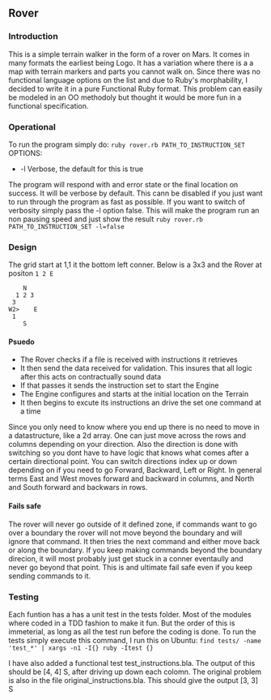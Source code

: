 
## Rover

### Introduction
This is a simple terrain walker in the form of a rover on Mars. It comes in many formats the earliest being Logo.
It has a variation where there is a a map with terrain markers and parts you cannot walk on.
Since there was no functional language options on the list and due to Ruby's morphability,
I decided to write it in a pure Functional Ruby format.
This problem can easily be modeled in an OO methodoly but thought it would be more fun in a functional specification.

### Operational
To run the program simply do:
`ruby rover.rb PATH_TO_INSTRUCTION_SET`
OPTIONS: 
 - -l       Verbose, the default for this is true

The program will respond with and error state or the final location on success. It will be verbose by default. 
This cann be disabled if you just want to run through the program as fast as possible.
If you want to switch of verbosity simply pass the -l option false. This will make the program run an non pausing speed and just show the result
`ruby rover.rb PATH_TO_INSTRUCTION_SET -l=false`

### Design
The grid start at 1,1 it the bottom left conner. Below is a 3x3 and the Rover at positon `1 2 E`
```
    N
  1 2 3 
 3
W2>    E
 1
    S
```

#### Psuedo
 - The Rover checks if a file is received with instructions it retrieves
 - It then send the data received for validation. This insures that all logic after this acts on contractually sound data
 - If that passes it sends the instruction set to start the Engine
 - The Engine configures and starts at the initial location on the Terrain
 - It then begins to excute its instructions an drive the set one command at a time

Since you only need to know where you end up there is no need to move in a datastructure, like a 2d array. One can just move across the rows and columns
depending on your direction.
Also the direction is done with switching so you dont have to have logic that knows what comes after a certain directional point. You can switch directions
index up or down depending on if you need to go Forward, Backward, Left or Right.
In general terms East and West moves forward and backward in columns, and North and South forward and backwars in rows.

#### Fails safe
The rover will never go outside of it defined zone, if commands want to go over a boundary the rover will not move beyond the boundary and will ignore that command.
It then tries the next command and either move back or along the boundary. If you keep making commands beyond the boundary direcion,
it will most probably just get stuck in a conner eventaully and never go beyond that point. 
This is and ultimate fail safe even if you keep sending commands to it.

### Testing
Each funtion has a has a unit test in the tests folder.
Most of the modules where coded in a TDD fashion to make it fun. But the order of this is immeterial, as long as all the test run before the coding is done. 
To run the tests simply execute this command, I run this on Ubuntu:
`find tests/ -name 'test_*' | xargs -n1 -I{} ruby -Itest {}`

I have also added a functional test test_instructions.bla. The output of this should be [4, 4] S, after driving up down each colomn.
The original problem is also in the file original_instructions.bla. This should give the output [3, 3] S 
